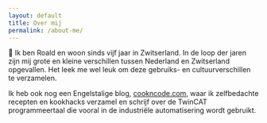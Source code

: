 ```yaml
---
layout: default
title: Over mij
permalink: /about-me/
---
```


👋 Ik ben Roald en woon sinds vijf jaar in Zwitserland. In de loop der jaren zijn mij grote en kleine verschillen tussen Nederland en Zwitserland opgevallen. Het leek me wel leuk om deze gebruiks- en cultuurverschillen te verzamelen.

Ik heb ook nog een Engelstalige blog, [cookncode.com](https://cookncode.com), waar ik zelfbedachte recepten en kookhacks verzamel en schrijf over de TwinCAT programmeertaal die vooral in de industriële automatisering wordt gebruikt.
